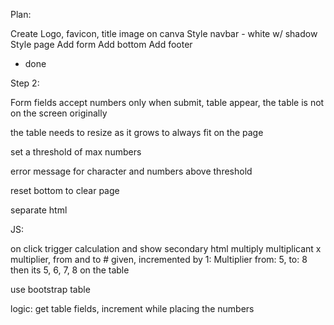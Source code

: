 Plan:

Create Logo, favicon, title image on canva
Style navbar - white w/ shadow
Style page
Add form
Add bottom
Add footer

- done

Step 2:

Form fields accept numbers only
when submit, table appear, the table is not on the screen originally

the table needs to resize as it grows to always fit on the page

set a threshold of max numbers

error message for character and numbers above threshold

reset bottom to clear page

separate html

JS:

on click trigger calculation and show secondary html
multiply multiplicant x multiplier, from and to # given, incremented by 1:
Multiplier from: 5, to: 8
then its 5, 6, 7, 8 on the table

use bootstrap table

logic:
get table fields, increment while placing the numbers